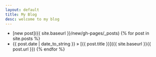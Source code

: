 ```yaml
---
layout: default
title: My Blog
desc: welcome to my blog
---
```

* [new post]({{ site.baseurl }}/new/gh-pages/_posts)
{% for post in site.posts %}
* {{ post.date | date_to_string }} &raquo; [{{ post.title }}]({{ site.baseurl }}{{ post.url }})
{% endfor %}
